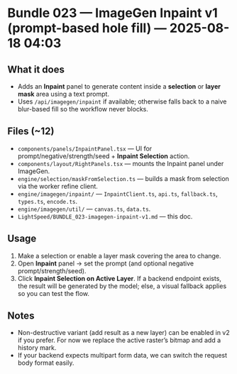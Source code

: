 # Bundle 023 — ImageGen Inpaint v1 (prompt-based hole fill) — 2025-08-18 04:03

## What it does
- Adds an **Inpaint** panel to generate content inside a **selection** or **layer mask** area using a text prompt.
- Uses `/api/imagegen/inpaint` if available; otherwise falls back to a naive blur-based fill so the workflow never blocks.

## Files (~12)
- `components/panels/InpaintPanel.tsx` — UI for prompt/negative/strength/seed + **Inpaint Selection** action.
- `components/layout/RightPanels.tsx` — mounts the Inpaint panel under ImageGen.
- `engine/selection/maskFromSelection.ts` — builds a mask from selection via the worker refine client.
- `engine/imagegen/inpaint/` — `InpaintClient.ts`, `api.ts`, `fallback.ts`, `types.ts`, `encode.ts`.
- `engine/imagegen/util/` — `canvas.ts`, `data.ts`.
- `LightSpeed/BUNDLE_023-imagegen-inpaint-v1.md` — this doc.

## Usage
1) Make a selection or enable a layer mask covering the area to change.
2) Open **Inpaint** panel → set the prompt (and optional negative prompt/strength/seed).
3) Click **Inpaint Selection on Active Layer**. If a backend endpoint exists, the result will be generated by the model; else, a visual fallback applies so you can test the flow.

## Notes
- Non-destructive variant (add result as a new layer) can be enabled in v2 if you prefer. For now we replace the active raster’s bitmap and add a history mark.
- If your backend expects multipart form data, we can switch the request body format easily.
